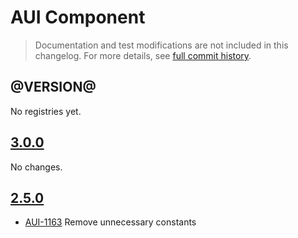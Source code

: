 # AUI Component

> Documentation and test modifications are not included in this changelog. For more details, see [full commit history](https://github.com/liferay/alloy-ui/commits/master/src/aui-component).

## @VERSION@

No registries yet.

## [3.0.0](https://github.com/liferay/alloy-ui/releases/tag/3.0.0)

No changes.

## [2.5.0](https://github.com/liferay/alloy-ui/releases/tag/2.5.0)

* [AUI-1163](https://issues.liferay.com/browse/AUI-1163) Remove unnecessary constants
